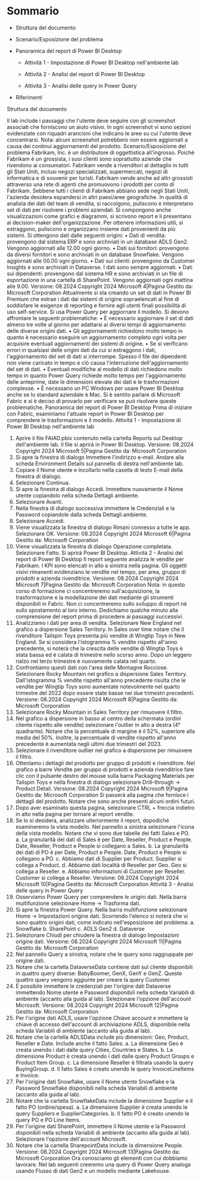 

# Sommario
- Struttura del documento
  
- Scenario/Esposizione del problema
  
- Panoramica del report di Power BI Desktop
  
  - Attività 1 - Impostazione di Power BI Desktop nell'ambiente lab
    
  - Attività 2 - Analisi del report di Power BI Desktop
    
  - Attività 3 - Analisi delle query in Power Query
  
- Riferimenti

Struttura del documento

Il lab include i passaggi che l'utente deve seguire con gli screenshot associati che forniscono un aiuto 
visivo. In ogni screenshot vi sono sezioni evidenziate con riquadri arancioni che indicano le aree su 
cui l'utente deve concentrarsi.
Nota: alcuni screenshot potrebbero non essere aggiornati a causa dei continui aggiornamenti del 
prodotto.
Scenario/Esposizione del problema
Fabrikam, Inc. è un distributore di oggettistica all'ingrosso. Poiché Fabrikam è un grossista, i suoi clienti 
sono soprattutto aziende che rivendono ai consumatori. Fabrikam vende a rivenditori al dettaglio in 
tutti gli Stati Uniti, inclusi negozi specializzati, supermercati, negozi di informatica e di souvenir per 
turisti. Fabrikam vende anche ad altri grossisti attraverso una rete di agenti che promuovono i prodotti 
per conto di Fabrikam. Sebbene tutti i clienti di Fabrikam abbiano sede negli Stati Uniti, l'azienda 
desidera espandersi in altri paesi/aree geografiche.
In qualità di analista dei dati del team di vendita, si raccolgono, puliscono e interpretano set di dati 
per risolvere i problemi aziendali. Si compongono anche visualizzazioni come grafici e diagrammi, si 
scrivono report e li presentano ai decision-maker dell'organizzazione.
Per ottenere informazioni utili, si estraggono, puliscono e organizzano insieme dati provenienti da più 
sistemi. Si ottengono dati dalle seguenti origini:
• Dati di vendita: provengono dal sistema ERP e sono archiviati in un database ADLS Gen2.
Vengono aggiornati alle 12.00 ogni giorno.
• Dati sui fornitori: provengono da diversi fornitori e sono archiviati in un database Snowflake. 
Vengono aggiornati alle 00.00 ogni giorno.
• Dati sui clienti: provengono da Customer Insights e sono archiviati in Dataverse. I dati sono 
sempre aggiornati.
• Dati sui dipendenti: provengono dal sistema HR e sono archiviati in un file di esportazione in 
una cartella di SharePoint. Vengono aggiornati ogni mattina alle 9.00. 
Versione: 08.2024 Copyright 2024 Microsoft 4|Pagina 
Gestito da: Microsoft Corporation
Attualmente si sta creando un set di dati in Power BI Premium che estrae i dati dai sistemi di origine 
sopraelencati al fine di soddisfare le esigenze di reporting e fornire agli utenti finali possibilità di uso 
self-service. Si usa Power Query per aggiornare il modello. 
Si devono affrontare le seguenti problematiche:
• È necessario aggiornare il set di dati almeno tre volte al giorno per adattarsi ai diversi tempi 
di aggiornamento delle diverse origini dati.
• Gli aggiornamenti richiedono molto tempo in quanto è necessario eseguire un aggiornamento 
completo ogni volta per acquisire eventuali aggiornamenti dei sistemi di origine.
• Se si verificano errori in qualsiasi delle origini dati da cui si estraggono i dati, l'aggiornamento 
del set di dati si interrompe. Spesso il file dei dipendenti non viene caricato in tempo e ciò 
causa l'interruzione dell'aggiornamento del set di dati. 
• Eventuali modifiche al modello di dati richiedono molto tempo in quanto Power Query 
richiede molto tempo per l'aggiornamento delle anteprime, date le dimensioni elevate dei 
dati e le trasformazioni complesse. 
• È necessario un PC Windows per usare Power BI Desktop anche se lo standard aziendale è Mac.
Si è sentito parlare di Microsoft Fabric e si è deciso di provarlo per verificare se può risolvere queste 
problematiche.
Panoramica del report di Power BI Desktop
Prima di iniziare con Fabric, esaminiamo l'attuale report in Power BI Desktop per comprendere le 
trasformazioni e il modello.
Attività 1 - Impostazione di Power BI Desktop nell'ambiente lab
1. Aprire il file FAIAD.pbix contenuto nella cartella Reports sul Desktop dell'ambiente lab. Il file si 
aprirà in Power BI Desktop.
Versione: 08.2024 Copyright 2024 Microsoft 5|Pagina 
Gestito da: Microsoft Corporation
2. Si apre la finestra di dialogo Immettere l'indirizzo e-mail. Andare alla scheda Environment Details 
sul pannello di destra nell'ambiente lab.
3. Copiare il Nome utente e incollarlo nella casella di testo E-mail della finestra di dialogo.
4. Selezionare Continua.
5. Si apre la finestra di dialogo Accedi. Immettere nuovamente il Nome utente copiandolo nella 
scheda Dettagli ambiente.
6. Selezionare Avanti.
7. Nella finestra di dialogo successiva immettere le Credenziali e la Password copiandole dalla 
scheda Dettagli ambiente.
8. Selezionare Accedi.
9. Viene visualizzata la finestra di dialogo Rimani connesso a tutte le app. Selezionare OK.
Versione: 08.2024 Copyright 2024 Microsoft 6|Pagina 
Gestito da: Microsoft Corporation
10. Viene visualizzata la finestra di dialogo Operazione completata. Selezionare Fatto.
Si aprirà Power BI Desktop.
Attività 2 - Analisi del report di Power BI Desktop
Il report seguente analizza le vendite per Fabrikam. I KPI sono elencati in alto a sinistra nella pagina. Gli 
oggetti visivi rimanenti evidenziano le vendite nel tempo, per area, gruppo di prodotti e azienda rivenditrice. 
Versione: 08.2024 Copyright 2024 Microsoft 7|Pagina 
Gestito da: Microsoft Corporation
Nota: in questo corso di formazione ci concentreremo sull'acquisizione, la trasformazione e la modellazione 
dei dati mediante gli strumenti disponibili in Fabric. Non ci concentreremo sullo sviluppo di report né sullo 
spostamento al loro interno. Dedichiamo qualche minuto alla comprensione del report prima di procedere 
ai passaggi successivi.
1. Analizziamo i dati per area di vendita. Selezionare New England nel grafico a dispersione Sales 
Territory. In Sales over time notare che il rivenditore Tailspin Toys presenta più vendite di Wingtip 
Toys in New England. Se si considera l'istogramma % vendite rispetto all'anno precedente, si noterà 
che la crescita delle vendite di Wingtip Toys è stata bassa ed è calata di trimestre nello scorso anno. 
Dopo un leggero rialzo nel terzo trimestre è nuovamente calata nel quarto. 
2. Confrontiamo questi dati con l'area delle Montagne Rocciose. Selezionare Rocky Mountain nel 
grafico a dispersione Sales Territory. Dall'istogramma % vendite rispetto all'anno precedente 
risulta che le vendite per Wingtip Toys sono aumentate notevolmente nel quarto trimestre del 
2022 dopo essere state basse nei due trimestri precedenti.
Versione: 08.2024 Copyright 2024 Microsoft 8|Pagina 
Gestito da: Microsoft Corporation
3. Selezionare Rocky Mountain in Sales Territory per rimuovere il filtro.
4. Nel grafico a dispersione in basso al centro della schermata (ordini cliente rispetto alle vendite) 
selezionare l'outlier in alto a destra (4° quadrante). Notare che la percentuale di margine è il 52%, 
superiore alla media del 50%. Inoltre, la percentuale di vendite rispetto all'anno precedente è 
aumentata negli ultimi due trimestri del 2023.
5. Selezionare il rivenditore outlier nel grafico a dispersione per rimuovere il filtro.
6. Otteniamo i dettagli del prodotto per gruppo di prodotti e rivenditore. Nel grafico a barre Vendite 
per gruppo di prodotti e azienda rivenditrice fare clic con il pulsante destro del mouse sulla barra 
Packaging Materials per Tailspin Toys e nella finestra di dialogo selezionare Drill-through -> 
Product Detail.
Versione: 08.2024 Copyright 2024 Microsoft 9|Pagina 
Gestito da: Microsoft Corporation
Si passerà alla pagina che fornisce i dettagli del prodotto. Notare che sono anche presenti alcuni 
ordini futuri.
7. Dopo aver esaminato questa pagina, selezionare CTRL + freccia indietro in alto nella pagina per 
tornare al report vendite.
8. Se lo si desidera, analizzare ulteriormente il report, dopodiché esamineremo la vista modello. Nel 
pannello a sinistra selezionare l'icona della vista modello. Notare che vi sono due tabelle dei fatti 
Sales e PO. 
a. La granularità dei dati di Sales è per Date, Reseller, Product e People. Date, Reseller, 
Product e People si collegano a Sales.
b. La granularità dei dati di PO è per Date, Product e People. Date, Product e People si 
collegano a PO.
c. Abbiamo dati di Supplier per Product. Supplier si collega a Product.
d. Abbiamo dati località di Reseller per Geo. Geo si collega a Reseller.
e. Abbiamo informazioni di Customer per Reseller. Customer si collega a Reseller. 
Versione: 08.2024 Copyright 2024 Microsoft 10|Pagina 
Gestito da: Microsoft Corporation
Attività 3 - Analisi delle query in Power Query
1. Osserviamo Power Query per comprendere le origini dati. Nella barra multifunzione selezionare 
Home -> Trasforma dati.
2. Si apre la finestra Power Query. Nella barra multifunzione selezionare Home -> Impostazioni
origine dati. Scorrendo l'elenco si noterà che vi sono quattro origini dati, come indicato 
nell'esposizione del problema:
a. Snowflake
b. SharePoint
c. ADLS Gen2
d. Dataverse
3. Selezionare Chiudi per chiudere la finestra di dialogo Impostazioni origine dati.
Versione: 08.2024 Copyright 2024 Microsoft 11|Pagina 
Gestito da: Microsoft Corporation
4. Nel pannello Query a sinistra, notare che le query sono raggruppate per origine dati. 
5. Notare che la cartella DataverseData contiene dati sul cliente disponibili in quattro query 
diverse: BabyBoomer, GenX, GenY e GenZ. Queste quattro query vengono aggiunte per creare la 
query Customer.
6. È possibile immettere le credenziali per l'origine dati Dataverse immettendo Nome utente e 
Password disponibili nella scheda Variabili di ambiente (accanto alla guida al lab). Selezionare 
l'opzione dell'account Microsoft.
Versione: 08.2024 Copyright 2024 Microsoft 12|Pagina 
Gestito da: Microsoft Corporation
7. Per l'origine dati ADLS, usare l'opzione Chiave account e immettere la chiave di accesso 
dell'account di archiviazione ADLS, disponibile nella scheda Variabili di ambiente (accanto alla 
guida al lab).
8. Notare che la cartella ADLSData include più dimensioni: Geo, Product, Reseller e Date. Include 
anche il fatto Sales. 
a. La dimensione Geo è creata unendo i dati dalle query Cities, Countries e States. 
b. La dimensione Product è creata unendo i dati dalle query Product Groups e Product 
Item Group.
c. La dimensione Reseller è filtrata usando la query BuyingGroup.
d. Il fatto Sales è creato unendo le query InvoiceLineItems e Invoice.
9. Per l'origine dati Snowflake, usare il Nome utente Snowflake e la Password Snowflake disponibili 
nella scheda Variabili di ambiente (accanto alla guida al lab).
10. Notare che la cartella SnowflakeData include la dimensione Supplier e il fatto PO (ordine/spesa).
a. La dimensione Supplier è creata unendo le query Suppliers e SupplierCategories.
b. Il fatto PO è creato unendo le query PO e PO Line Items.
11. Per l'origine dati SharePoint, immettere il Nome utente e la Password disponibili nella scheda 
Variabili di ambiente (accanto alla guida al lab). Selezionare l'opzione dell'account Microsoft.
12. Notare che la cartella SharepointData include la dimensione People.
Versione: 08.2024 Copyright 2024 Microsoft 13|Pagina 
Gestito da: Microsoft Corporation
Ora conosciamo gli elementi con cui dobbiamo lavorare. Nel lab seguenti creeremo una query di 
Power Query analoga usando Flusso di dati Gen2 e un modello mediante Lakehouse.

